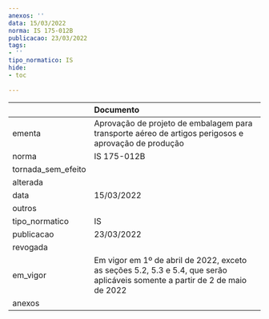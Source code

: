 ```yaml
---
anexos: ''
data: 15/03/2022
norma: IS 175-012B
publicacao: 23/03/2022
tags:
- ''
tipo_normatico: IS
hide: 
- toc 
 
---
```


|                    | Documento                                                                                                                    |
|:-------------------|:-----------------------------------------------------------------------------------------------------------------------------|
| ementa             | Aprovação de projeto de embalagem para transporte aéreo de artigos perigosos e aprovação de produção                         |
| norma              | IS 175-012B                                                                                                                  |
| tornada_sem_efeito |                                                                                                                              |
| alterada           |                                                                                                                              |
| data               | 15/03/2022                                                                                                                   |
| outros             |                                                                                                                              |
| tipo_normatico     | IS                                                                                                                           |
| publicacao         | 23/03/2022                                                                                                                   |
| revogada           |                                                                                                                              |
| em_vigor           | Em vigor em 1º de abril de 2022, exceto as seções 5.2, 5.3 e 5.4, que serão aplicáveis somente a partir de 2 de maio de 2022 |
| anexos             |                                                                                                                              |